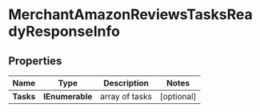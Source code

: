 # MerchantAmazonReviewsTasksReadyResponseInfo


## Properties

| Name | Type | Description | Notes |
|------------ | ------------- | ------------- | -------------|
**Tasks** | **IEnumerable<MerchantAmazonReviewsTasksReadyTaskInfo>** | array of tasks |[optional]|